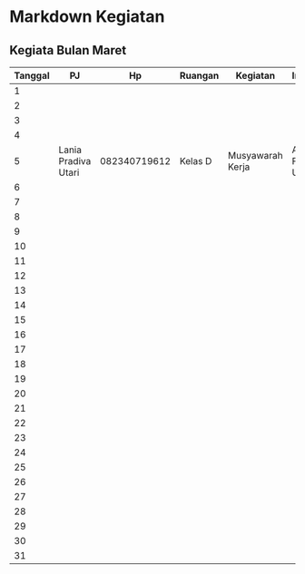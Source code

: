 # Markdown Kegiatan

<link rel="stylesheet" href="https://cdnjs.cloudflare.com/ajax/libs/KaTeX/0.5.1/katex.min.css">

<link rel="stylesheet" href="https://cdn.jsdelivr.net/github-markdown-css/2.2.1/github-markdown.css"/>

## Kegiata Bulan Maret

| Tanggal | PJ                  | Hp           | Ruangan | Kegiatan         | Instansi      | jam         |
| ------- | ------------------- | ------------ | ------- | ---------------- | ------------- | ----------- |
| 1       |                     |              |         |                  |               |             |
| 2       |                     |
| 3       |                     |
| 4       |                     |
| 5       | Lania Pradiva Utari | 082340719612 | Kelas D | Musyawarah Kerja | Amsa FK Unram | 07.00-14.20 |
| 6       |                     |
| 7       |                     |
| 8       |                     |
| 9       |                     |
| 10      |                     |
| 11      |                     |
| 12      |                     |
| 13      |                     |
| 14      |                     |
| 15      |                     |
| 16      |                     |
| 17      |                     |
| 18      |                     |
| 19      |                     |
| 20      |                     |
| 21      |                     |
| 22      |                     |
| 23      |                     |
| 24      |                     |
| 25      |                     |
| 26      |                     |
| 27      |                     |
| 28      |                     |
| 29      |                     |
| 30      |                     |
| 31      |                     |

<!-- ## Links

[link text](http://dev.nodeca.com)

[link with title](http://nodeca.github.io/pica/demo/ "title text!")

Autoconverted link https://github.com/nodeca/pica (enable linkify to see)

## Images

![Minion](https://octodex.github.com/images/minion.png)
![Stormtroopocat](https://octodex.github.com/images/stormtroopocat.jpg "The Stormtroopocat")

Like links, Images also have a footnote style syntax

![Alt text][id]

With a reference later in the document defining the URL location:

[id]: https://octodex.github.com/images/dojocat.jpg "The Dojocat" -->
